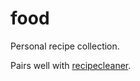 # food
Personal recipe collection.

Pairs well with [recipecleaner](https://github.com/erik/recipecleaner).
